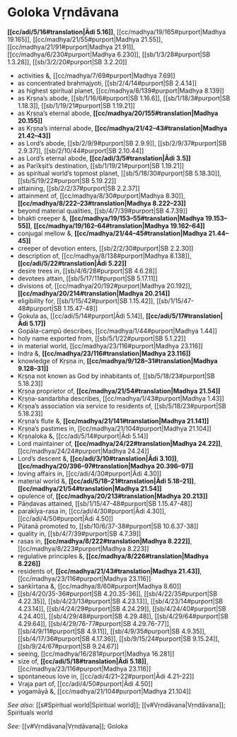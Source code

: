 # Goloka Vṛndāvana

**[[cc/adi/5/16#translation|Ādi 5.16]]**, [[cc/madhya/19/165#purport|Madhya 19.165]], [[cc/madhya/21/55#purport|Madhya 21.55]], [[cc/madhya/21/91#purport|Madhya 21.91]], [[cc/madhya/6/230#purport|Madhya 6.230]], [[sb/1/3/28#purport|SB 1.3.28]], [[sb/3/2/20#purport|SB 3.2.20]]

* activities &, [[cc/madhya/7/69#purport|Madhya 7.69]]
* as concentrated brahmajyoti, [[sb/2/4/14#purport|SB 2.4.14]]
* as highest spiritual planet, [[cc/madhya/8/139#purport|Madhya 8.139]]
* as Kṛṣṇa’s abode, [[sb/1/16/6#purport|SB 1.16.6]], [[sb/1/18/3#purport|SB 1.18.3]], [[sb/1/19/21#purport|SB 1.19.21]]
* as Kṛṣṇa’s eternal abode, **[[cc/madhya/20/155#translation|Madhya 20.155]]**
* as Kṛṣṇa’s internal abode, **[[cc/madhya/21/42–43#translation|Madhya 21.42–43]]**
* as Lord’s abode, [[sb/2/9/9#purport|SB 2.9.9]], [[sb/2/9/37#purport|SB 2.9.37]], [[sb/2/10/44#purport|SB 2.10.44]]
* as Lord’s eternal abode, **[[cc/adi/3/5#translation|Ādi 3.5]]**
* as Parīkṣit’s destination, [[sb/1/19/21#purport|SB 1.19.21]]
* as spiritual world’s topmost planet, [[sb/5/18/30#purport|SB 5.18.30]], [[sb/5/19/22#purport|SB 5.19.22]]
* attaining, [[sb/2/2/37#purport|SB 2.2.37]]
* attainment of, [[cc/madhya/8/30#purport|Madhya 8.30]], **[[cc/madhya/8/222–23#translation|Madhya 8.222–23]]**
* beyond material qualities, [[sb/4/7/39#purport|SB 4.7.39]]
* bhakti creeper &, **[[cc/madhya/19/153–55#translation|Madhya 19.153–55]]**, **[[cc/madhya/19/162–64#translation|Madhya 19.162–64]]**
* conjugal mellow &, **[[cc/madhya/21/44–45#translation|Madhya 21.44–45]]**
* creeper of devotion enters, [[sb/2/2/30#purport|SB 2.2.30]]
* description of, [[cc/madhya/8/138#purport|Madhya 8.138]], **[[cc/adi/5/22#translation|Ādi 5.22]]**
* desire trees in, [[sb/4/6/28#purport|SB 4.6.28]]
* devotees attain, [[sb/5/17/11#purport|SB 5.17.11]]
* divisions of, [[cc/madhya/20/192#purport|Madhya 20.192]], **[[cc/madhya/20/214#translation|Madhya 20.214]]**
* eligibility for, [[sb/1/15/42#purport|SB 1.15.42]], [[sb/1/15/47-48#purport|SB 1.15.47-48]]
* Gokula as, [[cc/adi/5/14#purport|Ādi 5.14]], **[[cc/adi/5/17#translation|Ādi 5.17]]**
* Gopāla-campū describes, [[cc/madhya/1/44#purport|Madhya 1.44]]
* holy name exported from, [[sb/5/1/22#purport|SB 5.1.22]]
* in material world, [[cc/madhya/23/116#purport|Madhya 23.116]]
* Indra &, **[[cc/madhya/23/116#translation|Madhya 23.116]]**
* knowledge of Kṛṣṇa in, **[[cc/madhya/9/128–31#translation|Madhya 9.128–31]]**
* Kṛṣṇa not known as God by inhabitants of, [[sb/5/18/23#purport|SB 5.18.23]]
* Kṛṣṇa proprietor of, **[[cc/madhya/21/54#translation|Madhya 21.54]]**
* Kṛṣṇa-sandarbha describes, [[cc/madhya/1/43#purport|Madhya 1.43]]
* Kṛṣṇa’s association via service to residents of, [[sb/5/18/23#purport|SB 5.18.23]]
* Kṛṣṇa’s flute &, **[[cc/madhya/21/141#translation|Madhya 21.141]]**
* Kṛṣṇa’s pastimes in, [[cc/madhya/21/104#purport|Madhya 21.104]]
* Kṛṣṇaloka &, [[cc/adi/5/14#purport|Ādi 5.14]]
* Lord maintainer of, **[[cc/madhya/24/22#translation|Madhya 24.22]]**, [[cc/madhya/24/24#purport|Madhya 24.24]]
* Lord’s descent &, **[[cc/adi/3/10#translation|Ādi 3.10]]**, **[[cc/madhya/20/396–97#translation|Madhya 20.396–97]]**
* loving affairs in, [[cc/adi/4/30#purport|Ādi 4.30]]
* material world &, **[[cc/adi/5/18–21#translation|Ādi 5.18–21]]**, **[[cc/madhya/21/54#translation|Madhya 21.54]]**
* opulence of, **[[cc/madhya/20/213#translation|Madhya 20.213]]**
* Pāṇḍavas attained, [[sb/1/15/47-48#purport|SB 1.15.47-48]]
* parakīya-rasa in, [[cc/adi/4/30#purport|Ādi 4.30]], [[cc/adi/4/50#purport|Ādi 4.50]]
* Pūtanā promoted to, [[sb/10/6/37-38#purport|SB 10.6.37-38]]
* quality in, [[sb/4/7/39#purport|SB 4.7.39]]
* rasas in, **[[cc/madhya/8/222#translation|Madhya 8.222]]**, [[cc/madhya/8/223#purport|Madhya 8.223]]
* regulative principles &, **[[cc/madhya/8/226#translation|Madhya 8.226]]**
* residents of, **[[cc/madhya/21/43#translation|Madhya 21.43]]**, [[cc/madhya/23/116#purport|Madhya 23.116]]
* saṅkīrtana &, [[cc/madhya/8/60#purport|Madhya 8.60]]
*  [[sb/4/20/35-36#purport|SB 4.20.35-36]], [[sb/4/22/35#purport|SB 4.22.35]], [[sb/4/23/13#purport|SB 4.23.13]], [[sb/4/23/14#purport|SB 4.23.14]], [[sb/4/24/29#purport|SB 4.24.29]], [[sb/4/24/40#purport|SB 4.24.40]], [[sb/4/29/48#purport|SB 4.29.48]], [[sb/4/29/64#purport|SB 4.29.64]], [[sb/4/29/76-77#purport|SB 4.29.76-77]], [[sb/4/9/11#purport|SB 4.9.11]], [[sb/4/9/35#purport|SB 4.9.35]], [[sb/4/17/36#purport|SB 4.17.36]], [[sb/9/15/24#purport|SB 9.15.24]], [[sb/9/24/67#purport|SB 9.24.67]]
* seeing, [[cc/madhya/16/281#purport|Madhya 16.281]]
* size of, **[[cc/adi/5/18#translation|Ādi 5.18]]**, [[cc/madhya/23/116#purport|Madhya 23.116]]
* spontaneous love in, [[cc/adi/4/21–22#purport|Ādi 4.21–22]]
* Vraja part of, [[cc/adi/4/50#purport|Ādi 4.50]]
* yogamāyā &, [[cc/madhya/21/104#purport|Madhya 21.104]]

*See also:* [[s#Spiritual world|Spiritual world]]; [[v#Vṛndāvana|Vṛndāvana]]; Spirituals world

*See:* [[v#Vṛndāvana|Vṛndāvana]]; Goloka
